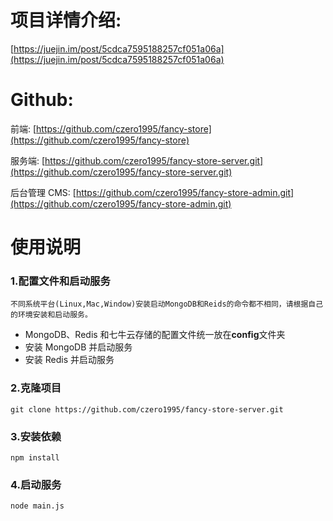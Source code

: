 # 项目详情介绍:

[https://juejin.im/post/5cdca7595188257cf051a06a](https://juejin.im/post/5cdca7595188257cf051a06a)

# Github:

前端: [https://github.com/czero1995/fancy-store](https://github.com/czero1995/fancy-store)

服务端: [https://github.com/czero1995/fancy-store-server.git](https://github.com/czero1995/fancy-store-server.git)

后台管理 CMS: [https://github.com/czero1995/fancy-store-admin.git](https://github.com/czero1995/fancy-store-admin.git)

# 使用说明

### 1.配置文件和启动服务

`不同系统平台(Linux,Mac,Window)安装启动MongoDB和Reids的命令都不相同，请根据自己的环境安装和启动服务。`

- MongoDB、Redis 和七牛云存储的配置文件统一放在**config**文件夹
- 安装 MongoDB 并启动服务
- 安装 Redis 并启动服务

### 2.克隆项目

    git clone https://github.com/czero1995/fancy-store-server.git

### 3.安装依赖

    npm install

### 4.启动服务

    node main.js
